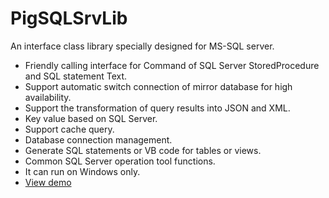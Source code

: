 # PigSQLSrvLib

An interface class library specially designed for MS-SQL server.

 - Friendly calling interface for Command of SQL Server StoredProcedure and SQL statement Text.
 - Support automatic switch connection of mirror database for high availability.
 - Support the transformation of query results into JSON and XML.
 - Key value based on SQL Server.
 - Support cache query.
 - Database connection management.
 - Generate SQL statements or VB code for tables or views.
 - Common SQL Server operation tool functions.
 - It can run on Windows only.
- [View demo ](https://www.nuget.org/packages/PigSQLSrvLibDemo/)